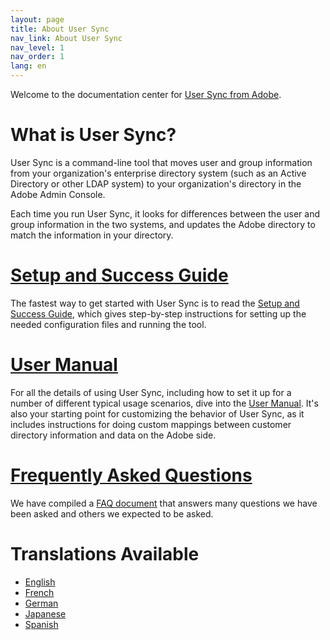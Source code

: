 ```yaml
---
layout: page
title: About User Sync
nav_link: About User Sync
nav_level: 1
nav_order: 1
lang: en
---
```


Welcome to the documentation center for [User Sync from Adobe](https://github.com/adobe-apiplatform/user-sync.py).

# What is User Sync?

User Sync is a command-line tool that moves user and group
information from your organization's enterprise directory system
(such as an Active Directory or other LDAP system) to your
organization's directory in the Adobe Admin Console.

Each time you run User Sync, it looks for differences between the
user and group information in the two systems, and updates the
Adobe directory to match the information in your directory.

# [Setup and Success Guide](success-guide/index.md)

The fastest way to get started with User Sync is to read the
[Setup and Success Guide](success-guide/index.md), which gives
step-by-step instructions for setting up the needed configuration
files and running the tool.

# [User Manual](user-manual/index.md)

For all the details of using User Sync, including how to set it
up for a number of different typical usage scenarios, dive into
the [User Manual](user-manual/index.md). It's also your starting
point for customizing the behavior of User Sync, as it includes
instructions for doing custom mappings between customer directory
information and data on the Adobe side.

# [Frequently Asked Questions](FAQ/index.md) 

We have compiled a [FAQ document](FAQ/index.md) that answers many questions we have been asked and others we expected to be asked.

# Translations Available

* [English](../en)
* [French](../fr)
* [German](../de)
* [Japanese](../jp)
* [Spanish](../es)
